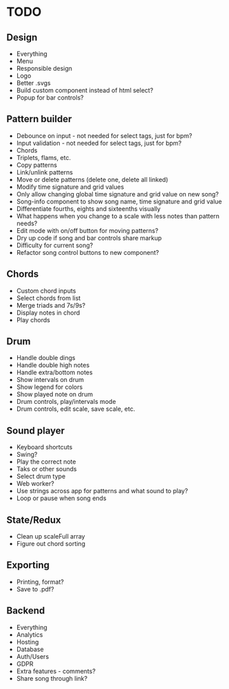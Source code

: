 # TODO

## Design

* Everything
* Menu
* Responsible design
* Logo
* Better .svgs
* Build custom component instead of html select?
* Popup for bar controls?

## Pattern builder

* Debounce on input - not needed for select tags, just for bpm?
* Input validation - not needed for select tags, just for bpm?
* Chords
* Triplets, flams, etc.
* Copy patterns
* Link/unlink patterns
* Move or delete patterns (delete one, delete all linked)
* Modify time signature and grid values
* Only allow changing global time signature and grid value on new song?
* Song-info component to show song name, time signature and grid value
* Differentiate fourths, eights and sixteenths visually
* What happens when you change to a scale with less notes than pattern needs?
* Edit mode with on/off button for moving patterns?
* Dry up code if song and bar controls share markup
* Difficulty for current song?
* Refactor song control buttons to new component?

## Chords

* Custom chord inputs
* Select chords from list
* Merge triads and 7s/9s?
* Display notes in chord
* Play chords

## Drum

* Handle double dings
* Handle double high notes
* Handle extra/bottom notes
* Show intervals on drum
* Show legend for colors
* Show played note on drum
* Drum controls, play/intervals mode
* Drum controls, edit scale, save scale, etc.

## Sound player

* Keyboard shortcuts
* Swing?
* Play the correct note
* Taks or other sounds
* Select drum type
* Web worker?
* Use strings across app for patterns and what sound to play?
* Loop or pause when song ends

## State/Redux

* Clean up scaleFull array
* Figure out chord sorting

## Exporting
  
* Printing, format?
* Save to .pdf?

## Backend

* Everything
* Analytics
* Hosting
* Database
* Auth/Users
* GDPR
* Extra features - comments?
* Share song through link?
